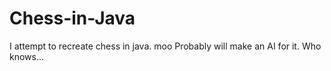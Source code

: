 # Chess-in-Java
I attempt to recreate chess in java. moo
Probably will make an AI for it. Who knows...
